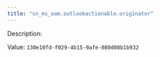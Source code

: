 ```yaml
---
title: "sn_ms_oam.outlookactionable.originator"
---
```


Description: 

Value: `130e10fd-f029-4b15-9afe-080d08b1b932`